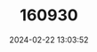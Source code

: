 ---
title: "160930"
category: "Arhopala anthelus"
draft: false
date: 2024-02-22 13:03:52
languages:
  English: ["Bushblue"]
---